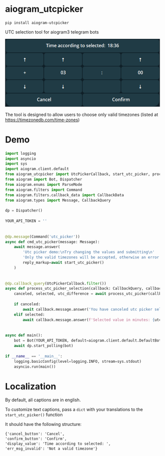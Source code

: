 # aiogram_utcpicker
```
pip install aiogram-utcpicker
```

UTC selection tool for aiogram3 telegram bots

![img.png](img.png)

The tool is designed to allow users to choose only valid timezones (listed at https://timezonedb.com/time-zones)

# Demo
```python
import logging
import asyncio
import sys
import aiogram.client.default
from aiogram_utcpicker import UtcPickerCallback, start_utc_picker, process_utc_picker
from aiogram import Bot, Dispatcher
from aiogram.enums import ParseMode
from aiogram.filters import Command
from aiogram.filters.callback_data import CallbackData
from aiogram.types import Message, CallbackQuery

dp = Dispatcher()

YOUR_API_TOKEN = ''


@dp.message(Command('utc_picker'))
async def cmd_utc_picker(message: Message):
    await message.answer(
        'Utc picker demo:\nTry changing the values and submitting\n'
        'Only the valid timezones will be accepted, otherwise an error notification will be displayed',
        reply_markup=await start_utc_picker()
    )


@dp.callback_query(UtcPickerCallback.filter())
async def process_utc_picker_selection(callback: CallbackQuery, callback_data: CallbackData):
    canceled, selected, utc_difference = await process_utc_picker(callback, callback_data)

    if canceled:
        await callback.message.answer('You have canceled utc picker selection')
    elif selected:
        await callback.message.answer(f'Selected value in minutes: {utc_difference}')


async def main():
    bot = Bot(YOUR_API_TOKEN, default=aiogram.client.default.DefaultBotProperties(parse_mode=ParseMode.HTML))
    await dp.start_polling(bot)

if __name__ == '__main__':
    logging.basicConfig(level=logging.INFO, stream=sys.stdout)
    asyncio.run(main())
```

# Localization

By default, all captions are in english. 

To customize text captions, pass a `dict` with your translations to the `start_utc_picker()` function

It should have the following structure:
```
{'cancel_button': 'Cancel', 
'confirm_button': 'Confirm',
'display_value': 'Time according to selected: ',
'err_msg_invalid': 'Not a valid timezone'}
```
